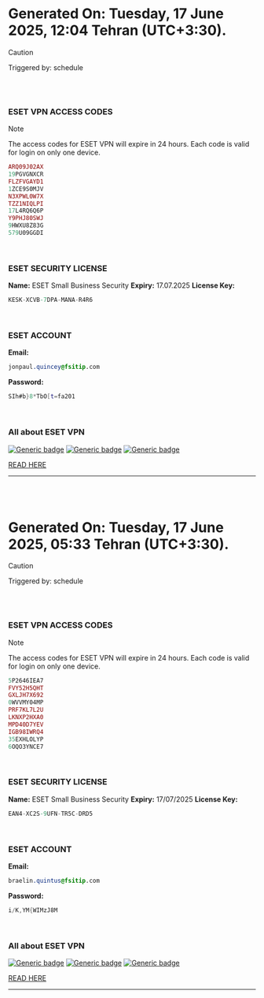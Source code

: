 # Generated On: Tuesday, 17 June 2025, 12:04 Tehran (UTC+3:30).

> [!CAUTION]
> Triggered by: schedule

<br><br>

### ESET VPN ACCESS CODES

> [!NOTE]
> The access codes for ESET VPN will expire in 24 hours.
> Each code is valid for login on only one device.

```ruby
ARQ09J02AX
19PGVGNXCR
FLZFVGAYD1
1ZCE9S0MJV
N3XPWL0W7X
TZZ1NIQLPI
17L4RQ6Q6P
Y9PHJ80SWJ
9HWXU8Z83G
579U09GGDI
```

<br>

### ESET SECURITY LICENSE

**Name:** ESET Small Business Security
**Expiry:** 17.07.2025
**License Key:**

```POV-Ray SDL
KESK-XCVB-7DPA-MANA-R4R6
```

<br>

### ESET ACCOUNT

**Email:**

```CSS
jonpaul.quincey@fsitip.com
```

**Password:**

```POV-Ray SDL
SIh#b}8*TbO[t=fa201
```

<br>

### All about ESET VPN


[![Generic badge](https://img.shields.io/badge/Download-Android-green.svg)](https://play.google.com/store/apps/details?id=com.eset.vpn)
[![Generic badge](https://img.shields.io/badge/Download-ios-white.svg)](https://apps.apple.com/us/app/eset-vpn/id6463002278)
[![Generic badge](https://img.shields.io/badge/Download-windows-blue.svg)](https://download.eset.com/com/eset/apps/home/vpn/windows/latest/eset_vpn_installer.exe)
  

[READ HERE](https://t.me/F_NiREvil/2113)

---

<br><br>

# Generated On: Tuesday, 17 June 2025, 05:33 Tehran (UTC+3:30).

> [!CAUTION]
> Triggered by: schedule

<br><br>

### ESET VPN ACCESS CODES

> [!NOTE]
> The access codes for ESET VPN will expire in 24 hours.
> Each code is valid for login on only one device.

```ruby
5P2646IEA7
FVY52H5QHT
GXLJH7X692
0WVVMY04MP
PRF7KL7L2U
LKNXP2HXA0
MPD40D7YEV
IGB98IWRQ4
35EXHLOLYP
6OQO3YNCE7
```

<br>

### ESET SECURITY LICENSE

**Name:** ESET Small Business Security
**Expiry:** 17/07/2025
**License Key:**

```POV-Ray SDL
EAN4-XC2S-9UFN-TR5C-DRD5
```

<br>

### ESET ACCOUNT

**Email:**

```CSS
braelin.quintus@fsitip.com
```

**Password:**

```POV-Ray SDL
i/K,YM{WIMzJ8M
```

<br>

### All about ESET VPN


[![Generic badge](https://img.shields.io/badge/Download-Android-green.svg)](https://play.google.com/store/apps/details?id=com.eset.vpn)
[![Generic badge](https://img.shields.io/badge/Download-ios-white.svg)](https://apps.apple.com/us/app/eset-vpn/id6463002278)
[![Generic badge](https://img.shields.io/badge/Download-windows-blue.svg)](https://download.eset.com/com/eset/apps/home/vpn/windows/latest/eset_vpn_installer.exe)
  

[READ HERE](https://t.me/F_NiREvil/2113)

---

<br><br>

